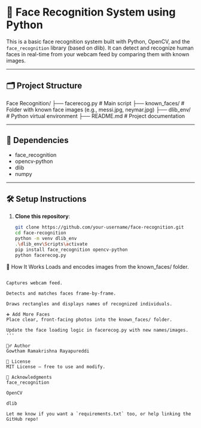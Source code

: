 # 👤 Face Recognition System using Python

This is a basic face recognition system built with Python, OpenCV, and the `face_recognition` library (based on dlib). It can detect and recognize human faces in real-time from your webcam feed by comparing them with known images.

---

## 🗂 Project Structure

Face Recognition/ ├── facerecog.py # Main script ├── known_faces/ # Folder with known face images (e.g., messi.jpg, neymar.jpg) ├── dlib_env/ # Python virtual environment ├── README.md # Project documentation

---

## 🔧 Dependencies

- face_recognition
- opencv-python
- dlib
- numpy

---

## 🛠️ Setup Instructions

1. **Clone this repository**:
   ```bash
   git clone https://github.com/your-username/face-recognition.git
   cd face-recognition
   python -m venv dlib_env
   .\dlib_env\Scripts\activate
   pip install face_recognition opencv-python
   python facerecog.py
   ```

📸 How It Works
Loads and encodes images from the known_faces/ folder.

```

Captures webcam feed.

Detects and matches faces frame-by-frame.

Draws rectangles and displays names of recognized individuals.

➕ Add More Faces
Place clear, front-facing photos into the known_faces/ folder.

Update the face loading logic in facerecog.py with new names/images.
'''

🙋‍♂️ Author
Gowtham Ramakrishna Rayapureddi

📜 License
MIT License – free to use and modify.

🙏 Acknowledgments
face_recognition

OpenCV

dlib

Let me know if you want a `requirements.txt` too, or help linking the GitHub repo!
```
